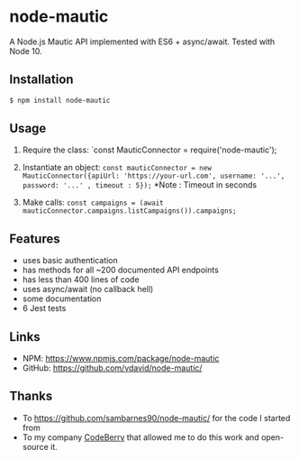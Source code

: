 # node-mautic
A Node.js Mautic API implemented with ES6 + async/await. Tested with Node 10.

## Installation

```bash
$ npm install node-mautic
```

## Usage

1. Require the class: `const MauticConnector = require('node-mautic');

2. Instantiate an object: `const mauticConnector = new MauticConnector({apiUrl: 'https://your-url.com', username: '...', password: '...' , timeout : 5});`
*Note : Timeout in seconds

3. Make calls: `const campaigns = (await mauticConnector.campaigns.listCampaigns()).campaigns;`



## Features

 - uses basic authentication
 - has methods for all ~200 documented API endpoints
 - has less than 400 lines of code
 - uses async/await (no callback hell) 
 - some documentation
 - 6 Jest tests


## Links

 - NPM: https://www.npmjs.com/package/node-mautic
 - GitHub: https://github.com/vdavid/node-mautic/
 
## Thanks

 - To https://github.com/sambarnes90/node-mautic/ for the code I started from
 - To my company [CodeBerry](https://codeberryschool.com) that allowed me to do this work and open-source it.
